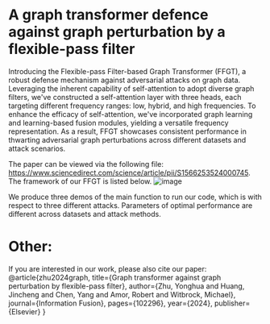 # A graph transformer defence against graph perturbation by a flexible-pass filter
Introducing the Flexible-pass Filter-based Graph Transformer (FFGT), a robust defense mechanism against adversarial attacks on graph data. Leveraging the inherent capability of self-attention to adopt diverse graph filters, we've constructed a self-attention layer with three heads, each targeting different frequency ranges: low, hybrid, and high frequencies. To enhance the efficacy of self-attention, we've incorporated graph learning and learning-based fusion modules, yielding a versatile frequency representation. As a result, FFGT showcases consistent performance in thwarting adversarial graph perturbations across different datasets and attack scenarios.

The paper can be viewed via the following file: https://www.sciencedirect.com/science/article/pii/S1566253524000745. 
The framework of our FFGT is listed below.
![image](https://github.com/yhzhu66/FFGT/assets/52006047/f1526322-5fd3-4e46-8b97-db18d27ffd50)


We produce three demos of the main function to run our code, which is with respect to three different attacks. Parameters of optimal performance are different across datasets and attack methods.

# Other:
If you are interested in our work, please also cite our paper: 
@article{zhu2024graph,
  title={Graph transformer against graph perturbation by flexible-pass filter},
  author={Zhu, Yonghua and Huang, Jincheng and Chen, Yang and Amor, Robert and Witbrock, Michael},
  journal={Information Fusion},
  pages={102296},
  year={2024},
  publisher={Elsevier}
}
